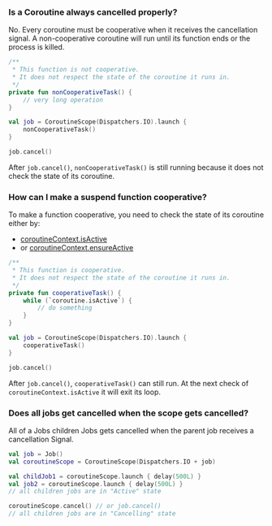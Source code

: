 ### Is a Coroutine always cancelled properly?
No. Every coroutine must be cooperative when it receives the cancellation signal.
A non-cooperative coroutine will run until its function ends or the process is killed.
```kotlin
/**
 * This function is not cooperative.
 * It does not respect the state of the coroutine it runs in.
 */
private fun nonCooperativeTask() {
    // very long operation
}

val job = CoroutineScope(Dispatchers.IO).launch { 
    nonCooperativeTask()
}

job.cancel()
```
After `job.cancel()`, `nonCooperativeTask()` is still running because it does not check the state of its coroutine.

### How can I make a suspend function cooperative?
To make a function cooperative, you need to check the state of its coroutine either by:
* [coroutineContext.isActive](https://kotlin.github.io/kotlinx.coroutines/kotlinx-coroutines-core/kotlinx.coroutines/kotlin.coroutines.-coroutine-context/is-active.html)
* or [coroutineContext.ensureActive](https://kotlin.github.io/kotlinx.coroutines/kotlinx-coroutines-core/kotlinx.coroutines/ensure-active.html)
```kotlin
/**
 * This function is cooperative.
 * It does not respect the state of the coroutine it runs in.
 */
private fun cooperativeTask() {
    while (`coroutine.isActive`) {
        // do something
    }
}

val job = CoroutineScope(Dispatchers.IO).launch { 
    cooperativeTask()
}

job.cancel()
```
After `job.cancel()`, `cooperativeTask()` can still run. At the next check of `coroutineContext.isActive` it will exit its loop.

### Does all jobs get cancelled when the scope gets cancelled?
All of a Jobs children Jobs gets cancelled when the parent job receives a cancellation Signal.
```kotlin
val job = Job() 
val coroutineScope = CoroutineScope(Dispatchers.IO + job)

val childJob1 = coroutineScope.launch { delay(500L) }
val job2 = coroutineScope.launch { delay(500L) }
// all children jobs are in "Active" state

coroutineScope.cancel() // or job.cancel()
// all children jobs are in "Cancelling" state
```